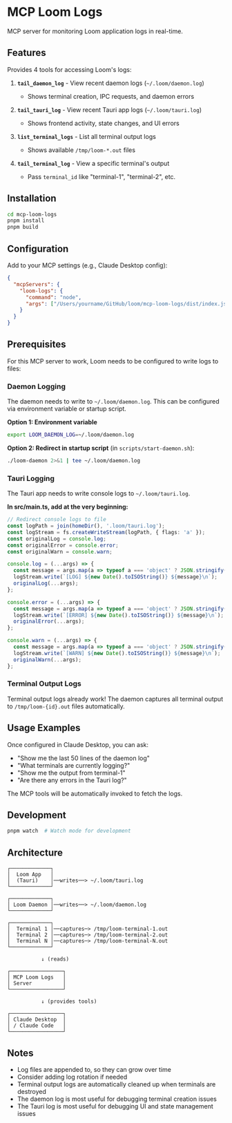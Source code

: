 # MCP Loom Logs

MCP server for monitoring Loom application logs in real-time.

## Features

Provides 4 tools for accessing Loom's logs:

1. **`tail_daemon_log`** - View recent daemon logs (`~/.loom/daemon.log`)
   - Shows terminal creation, IPC requests, and daemon errors

2. **`tail_tauri_log`** - View recent Tauri app logs (`~/.loom/tauri.log`)
   - Shows frontend activity, state changes, and UI errors

3. **`list_terminal_logs`** - List all terminal output logs
   - Shows available `/tmp/loom-*.out` files

4. **`tail_terminal_log`** - View a specific terminal's output
   - Pass `terminal_id` like "terminal-1", "terminal-2", etc.

## Installation

```bash
cd mcp-loom-logs
pnpm install
pnpm build
```

## Configuration

Add to your MCP settings (e.g., Claude Desktop config):

```json
{
  "mcpServers": {
    "loom-logs": {
      "command": "node",
      "args": ["/Users/yourname/GitHub/loom/mcp-loom-logs/dist/index.js"]
    }
  }
}
```

## Prerequisites

For this MCP server to work, Loom needs to be configured to write logs to files:

### Daemon Logging

The daemon needs to write to `~/.loom/daemon.log`. This can be configured via environment variable or startup script.

**Option 1: Environment variable**
```bash
export LOOM_DAEMON_LOG=~/.loom/daemon.log
```

**Option 2: Redirect in startup script** (in `scripts/start-daemon.sh`):
```bash
./loom-daemon 2>&1 | tee ~/.loom/daemon.log
```

### Tauri Logging

The Tauri app needs to write console logs to `~/.loom/tauri.log`.

**In src/main.ts, add at the very beginning:**
```typescript
// Redirect console logs to file
const logPath = join(homeDir(), '.loom/tauri.log');
const logStream = fs.createWriteStream(logPath, { flags: 'a' });
const originalLog = console.log;
const originalError = console.error;
const originalWarn = console.warn;

console.log = (...args) => {
  const message = args.map(a => typeof a === 'object' ? JSON.stringify(a) : String(a)).join(' ');
  logStream.write(`[LOG] ${new Date().toISOString()} ${message}\n`);
  originalLog(...args);
};

console.error = (...args) => {
  const message = args.map(a => typeof a === 'object' ? JSON.stringify(a) : String(a)).join(' ');
  logStream.write(`[ERROR] ${new Date().toISOString()} ${message}\n`);
  originalError(...args);
};

console.warn = (...args) => {
  const message = args.map(a => typeof a === 'object' ? JSON.stringify(a) : String(a)).join(' ');
  logStream.write(`[WARN] ${new Date().toISOString()} ${message}\n`);
  originalWarn(...args);
};
```

### Terminal Output Logs

Terminal output logs already work! The daemon captures all terminal output to `/tmp/loom-{id}.out` files automatically.

## Usage Examples

Once configured in Claude Desktop, you can ask:

- "Show me the last 50 lines of the daemon log"
- "What terminals are currently logging?"
- "Show me the output from terminal-1"
- "Are there any errors in the Tauri log?"

The MCP tools will be automatically invoked to fetch the logs.

## Development

```bash
pnpm watch  # Watch mode for development
```

## Architecture

```
┌─────────────┐
│  Loom App   │
│  (Tauri)    │──writes──> ~/.loom/tauri.log
└─────────────┘

┌─────────────┐
│ Loom Daemon │──writes──> ~/.loom/daemon.log
└─────────────┘

┌─────────────┐
│  Terminal 1 │──captures─> /tmp/loom-terminal-1.out
│  Terminal 2 │──captures─> /tmp/loom-terminal-2.out
│  Terminal N │──captures─> /tmp/loom-terminal-N.out
└─────────────┘

           ↓ (reads)

┌─────────────────┐
│ MCP Loom Logs   │
│ Server          │
└─────────────────┘

           ↓ (provides tools)

┌─────────────────┐
│ Claude Desktop  │
│ / Claude Code   │
└─────────────────┘
```

## Notes

- Log files are appended to, so they can grow over time
- Consider adding log rotation if needed
- Terminal output logs are automatically cleaned up when terminals are destroyed
- The daemon log is most useful for debugging terminal creation issues
- The Tauri log is most useful for debugging UI and state management issues
